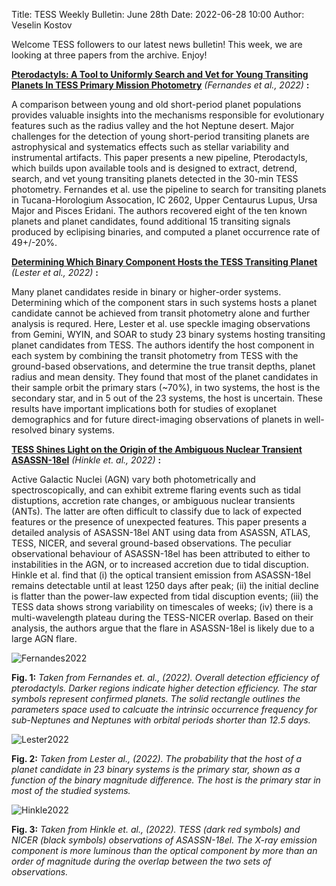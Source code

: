 Title: TESS Weekly Bulletin: June 28th
Date: 2022-06-28 10:00
Author: Veselin Kostov

Welcome TESS followers to our latest news bulletin! This week, we are looking at three papers from the archive. Enjoy!

**[Pterodactyls: A Tool to Uniformly Search and Vet for Young Transiting Planets In TESS Primary Mission Photometry](https://arxiv.org/abs/2206.03989)** *(Fernandes et al., 2022)* **:**

A comparison between young and old short-period planet populations provides valuable insights into the mechanisms responsible for evolutionary features such as the radius valley and the hot Neptune desert. Major challenges for the detection of young short-period transiting planets are astrophysical and systematics effects such as stellar variability and instrumental artifacts. This paper presents a new pipeline, Pterodactyls, which builds upon available tools and is designed to extract, detrend, search, and vet young transiting planets detected in the 30-min TESS photometry. Fernandes et al. use the pipeline to search for transiting planets in Tucana-Horologium Assocation, IC 2602, Upper Centaurus Lupus, Ursa Major and Pisces Eridani. The authors recovered eight of the ten known planets and planet candidates, found additional 15 transiting signals produced by eclipising binaries, and computed a planet occurrence rate of 49+/-20%. 

**[Determining Which Binary Component Hosts the TESS Transiting Planet](https://arxiv.org/abs/2206.02825)** *(Lester et al., 2022)* **:**

Many planet candidates reside in binary or higher-order systems. Determining which of the component stars in such systems hosts a planet candidate cannot be achieved from transit photometry alone and further analysis is requred. Here, Lester et al. use speckle imaging observations from Gemini, WYIN, and SOAR to study 23 binary systems hosting transiting planet candidates from TESS. The authors identify the host component in each system by combining the transit photometry from TESS with the ground-based observations, and determine the true transit depths, planet radius and mean density. They found that most of the planet candidates in their sample orbit the primary stars (~70%), in two systems, the host is the secondary star, and in 5 out of the 23 systems, the host is uncertain. These results have important implications both for studies of exoplanet demographics and for future direct-imaging observations of planets in well-resolved binary systems. 

**[TESS Shines Light on the Origin of the Ambiguous Nuclear Transient ASASSN-18el](https://arxiv.org/abs/2206.040711)** *(Hinkle et. al.,  2022)* **:**

Active Galactic Nuclei (AGN) vary both photometrically and spectroscopically, and can exhibit extreme flaring events such as tidal distuptions, accretion rate changes, or ambiguous nuclear transients (ANTs). The latter are often difficult to classify due to lack of expected features or the presence of unexpected features. This paper presents a detailed analysis of ASASSN-18el ANT using data from ASASSN, ATLAS, TESS, NICER, and several ground-based observations. The peculiar observational behaviour of ASASSN-18el has been attributed to either to instabilities in the AGN, or to increased accretion due to tidal discuption. Hinkle et al. find that (i) the optical transient emission from ASASSN-18el remains detectable until at least 1250 days after peak; (ii) the initial decline is flatter than the power-law expected from tidal discuption events; (iii) the TESS data shows strong variability on timescales of weeks; (iv) there is a multi-wavelength plateau during the TESS-NICER overlap. Based on their analysis, the authors argue that the flare in ASASSN-18el is likely due to a large AGN flare.
 
![Fernandes2022](images/Fernandes_Fig8.png)

**Fig. 1:** *Taken from Fernandes et. al., (2022). Overall detection efficiency of pterodactyls. Darker regions indicate higher detection efficiency. The star symbols represent confirmed planets. The solid rectangle outlines the parameters space used to calcuate the intrinsic occurrence frequency for sub-Neptunes and Neptunes with orbital periods shorter than 12.5 days.*

![Lester2022](images/Lester_Fig7.png)

**Fig. 2:** *Taken from Lester al., (2022). The probability that the host of a planet candidate in 23 binary systems is the primary star, shown as a function of the binary magnitude difference. The host is the primary star in most of the studied systems.*

![Hinkle2022](images/Hinkle_Fig6.png)

**Fig. 3:** *Taken from Hinkle et. al., (2022). TESS (dark red symbols) and NICER (black symbols) observations of ASASSN-18el. The X-ray emission component is more luminous than the optical component by more than an order of magnitude during the overlap between the two sets of observations.*
